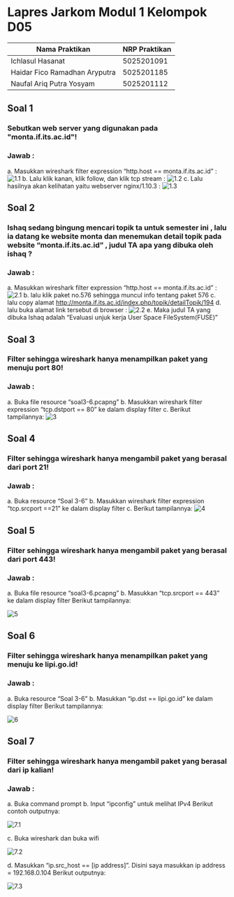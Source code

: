 # Lapres Jarkom Modul 1 Kelompok D05 #

| Nama Praktikan  | NRP Praktikan |
| ------------- | ------------- |
| Ichlasul Hasanat  | 5025201091  |
| Haidar Fico Ramadhan Aryputra | 5025201185  |
| Naufal Ariq Putra Yosyam | 5025201112 |

## Soal 1 

### Sebutkan web server yang digunakan pada "monta.if.its.ac.id"!

### Jawab :
a. Masukkan wireshark filter expression “http.host == monta.if.its.ac.id” :
![1.1](https://github.com/Naufalar10/Jarkom-Modul-1-D05-2022/blob/main/image/gambar1.1.png)
b. Lalu klik kanan, klik follow, dan klik tcp stream :
![1.2](https://github.com/Naufalar10/Jarkom-Modul-1-D05-2022/blob/main/image/gambar1.2.png)
c. Lalu hasilnya akan kelihatan yaitu webserver nginx/1.10.3 :
![1.3](https://github.com/Naufalar10/Jarkom-Modul-1-D05-2022/blob/main/image/gambar1.3.png)

## Soal 2

### Ishaq sedang bingung mencari topik ta untuk semester ini , lalu ia datang ke website monta dan menemukan detail topik pada website “monta.if.its.ac.id” , judul TA apa yang dibuka oleh ishaq ?

### Jawab :
a. Masukkan wireshark filter expression “http.host == monta.if.its.ac.id” :
![2.1](https://github.com/Naufalar10/Jarkom-Modul-1-D05-2022/blob/main/image/gambar2.1.png)
b. lalu klik paket no.576 sehingga muncul info tentang paket 576
c. lalu copy alamat http://monta.if.its.ac.id/index.php/topik/detailTopik/194
d. lalu buka alamat link tersebut di browser :
![2.2](https://github.com/Naufalar10/Jarkom-Modul-1-D05-2022/blob/main/image/gambar2.2.png)
e. Maka judul TA yang dibuka Ishaq adalah “Evaluasi unjuk kerja User Space
FileSystem(FUSE)”

## Soal 3

### Filter sehingga wireshark hanya menampilkan paket yang menuju port 80!

### Jawab :
a. Buka file resource “soal3-6.pcapng”
b. Masukkan wireshark filter expression “tcp.dstport == 80” ke dalam display filter
c. Berikut tampilannya:
![3](https://github.com/Naufalar10/Jarkom-Modul-1-D05-2022/blob/main/image/gambar3.png)

## Soal 4

### Filter sehingga wireshark hanya mengambil paket yang berasal dari port 21!

### Jawab :
a. Buka resource “Soal 3-6”
b. Masukkan wireshark filter expression “tcp.srcport ==21” ke dalam display filter
c. Berikut tampilannya:
![4](https://github.com/Naufalar10/Jarkom-Modul-1-D05-2022/blob/main/image/gambar4.png)

## Soal 5

### Filter sehingga wireshark hanya mengambil paket yang berasal dari port 443!

### Jawab :
a. Buka file resource “soal3-6.pcapng”
b. Masukkan “tcp.srcport == 443” ke dalam display filter
Berikut tampilannya:

![5](https://github.com/Naufalar10/Jarkom-Modul-1-D05-2022/blob/main/image/gambar5.png)

## Soal 6

### Filter sehingga wireshark hanya menampilkan paket yang menuju ke lipi.go.id!

### Jawab :
a. Buka resource “Soal 3-6”
b. Masukkan “ip.dst == lipi.go.id” ke dalam display filter
Berikut tampilannya:

![6](https://github.com/Naufalar10/Jarkom-Modul-1-D05-2022/blob/main/image/gambar6.png)

## Soal 7

### Filter sehingga wireshark hanya mengambil paket yang berasal dari ip kalian!

### Jawab :
a. Buka command prompt
b. Input “ipconfig” untuk melihat IPv4
Berikut contoh outputnya:

![7.1](https://github.com/Naufalar10/Jarkom-Modul-1-D05-2022/blob/main/image/gambar7.1.png)

c. Buka wireshark dan buka wifi

![7.2](https://github.com/Naufalar10/Jarkom-Modul-1-D05-2022/blob/main/image/gambar7.2.png)

d. Masukkan “ip.src_host == [ip address]”. Disini saya masukkan ip address = 192.168.0.104
Berikut outputnya:

![7.3](https://github.com/Naufalar10/Jarkom-Modul-1-D05-2022/blob/main/image/gambar7.3.png)

